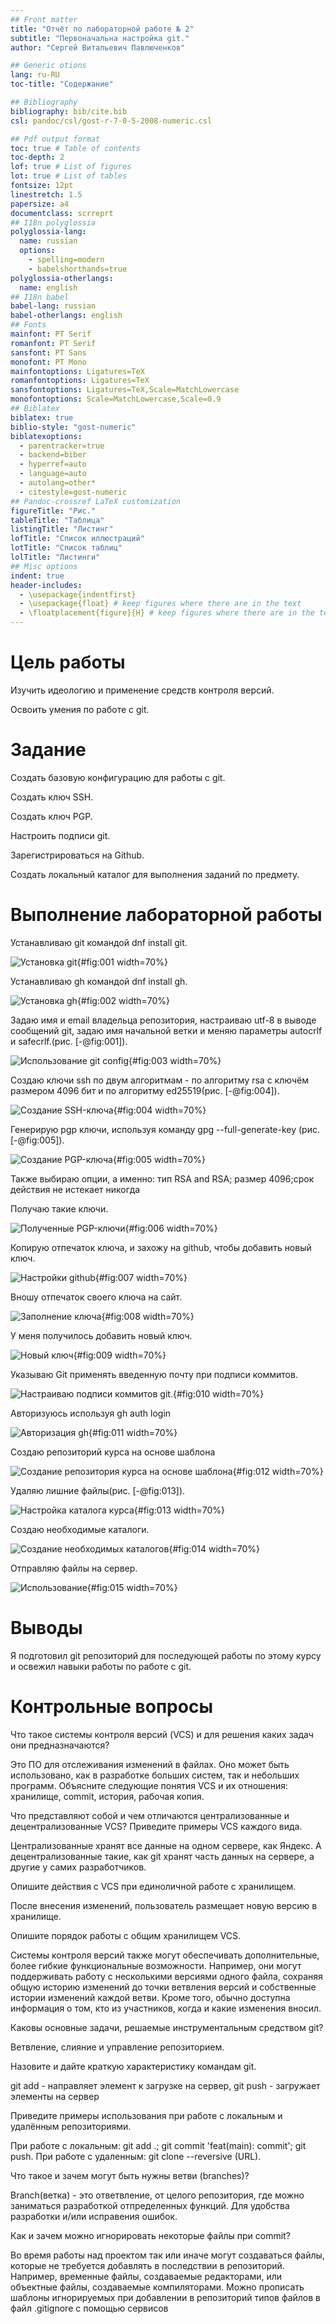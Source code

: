 ```yaml
---
## Front matter
title: "Oтчёт по лабораторной работе № 2"
subtitle: "Первоначальна настройка git."
author: "Сергей Витальевич Павлюченков"

## Generic otions
lang: ru-RU
toc-title: "Содержание"

## Bibliography
bibliography: bib/cite.bib
csl: pandoc/csl/gost-r-7-0-5-2008-numeric.csl

## Pdf output format
toc: true # Table of contents
toc-depth: 2
lof: true # List of figures
lot: true # List of tables
fontsize: 12pt
linestretch: 1.5
papersize: a4
documentclass: scrreprt
## I18n polyglossia
polyglossia-lang:
  name: russian
  options:
	- spelling=modern
	- babelshorthands=true
polyglossia-otherlangs:
  name: english
## I18n babel
babel-lang: russian
babel-otherlangs: english
## Fonts
mainfont: PT Serif
romanfont: PT Serif
sansfont: PT Sans
monofont: PT Mono
mainfontoptions: Ligatures=TeX
romanfontoptions: Ligatures=TeX
sansfontoptions: Ligatures=TeX,Scale=MatchLowercase
monofontoptions: Scale=MatchLowercase,Scale=0.9
## Biblatex
biblatex: true
biblio-style: "gost-numeric"
biblatexoptions:
  - parentracker=true
  - backend=biber
  - hyperref=auto
  - language=auto
  - autolang=other*
  - citestyle=gost-numeric
## Pandoc-crossref LaTeX customization
figureTitle: "Рис."
tableTitle: "Таблица"
listingTitle: "Листинг"
lofTitle: "Список иллюстраций"
lotTitle: "Список таблиц"
lolTitle: "Листинги"
## Misc options
indent: true
header-includes:
  - \usepackage{indentfirst}
  - \usepackage{float} # keep figures where there are in the text
  - \floatplacement{figure}{H} # keep figures where there are in the text
---
```


# Цель работы

Изучить идеологию и применение средств контроля версий.

Освоить умения по работе с git.

# Задание

Создать базовую конфигурацию для работы с git.

Создать ключ SSH.

Создать ключ PGP.

Настроить подписи git.

Зарегистрироваться на Github.

Создать локальный каталог для выполнения заданий по предмету.


# Выполнение лабораторной работы

Устанавливаю git командой dnf install git.

![Установка git](image/1.png){#fig:001 width=70%}

Устанавливаю gh командой dnf install gh.

![Установка gh](image/2.png){#fig:002 width=70%}

Задаю имя и email владельца репозитория, настраиваю utf-8 в выводе сообщений git, задаю имя начальной ветки и меняю параметры autocrlf и safecrlf.(рис. [-@fig:001]).

![Использование git config](image/3.png){#fig:003 width=70%}

Создаю ключи ssh по двум алгоритмам - по алгоритму rsa с ключём размером 4096 бит и по алгоритму ed25519(рис. [-@fig:004]).

![Создание SSH-ключа](image/4.png){#fig:004 width=70%}

Генерирую pgp ключи, используя команду gpg --full-generate-key (рис. [-@fig:005]).

![Создание PGP-ключа](image/5.png){#fig:005 width=70%}

Также выбираю опции, а именно: тип RSA and RSA;
размер 4096;срок действия не истекает никогда

Получаю такие ключи.

![Полученные PGP-ключи](image/6.png){#fig:006 width=70%}

Копирую отпечаток ключа, и захожу на github, чтобы добавить новый ключ.

![Настройки github](image/7.png){#fig:007 width=70%}

Вношу отпечаток своего ключа на сайт.

![Заполнение ключа](image/8.png){#fig:008 width=70%}

У меня получилось добавить новый ключ.

![Новый ключ](image/9.png){#fig:009 width=70%}


Указываю Git применять введенную почту при подписи коммитов.

![Настраиваю подписи коммитов git.](image/10.png){#fig:010 width=70%}

Авторизуюсь используя  gh auth login

![Авторизация gh](image/11.png){#fig:011 width=70%}

Создаю репозиторий курса на основе шаблона

![Создание репозитория курса на основе шаблона](image/12.png){#fig:012 width=70%}


Удаляю лишние файлы(рис. [-@fig:013]).

![Настройка каталога курса](image/13.png){#fig:013 width=70%}

Создаю необходимые каталоги.

![Создание необходимых каталогов](image/14.png){#fig:014 width=70%}

Отправляю файлы на сервер.

![Использование](image/15.png){#fig:015 width=70%}


# Выводы

Я подготовил git репозиторий для последующей работы по этому курсу и освежил навыки работы по работе с git.

# Контрольные вопросы

Что такое системы контроля версий (VCS) и для решения каких задач они предназначаются?

Это ПО для отслеживания изменений в файлах.
Оно может быть использовано, как в разработке больших систем, так и небольших программ.
Объясните следующие понятия VCS и их отношения: хранилище, commit, история, рабочая копия.

Что представляют собой и чем отличаются централизованные и децентрализованные VCS? Приведите примеры VCS каждого вида.

Централизованные хранят все данные на одном сервере, как Яндекс. А децентрализованные такие, как git хранят часть данных на сервере, а другие у самих разработчиков.

Опишите действия с VCS при единоличной работе с хранилищем.

После внесения изменений, пользователь размещает новую версию в хранилище.

Опишите порядок работы с общим хранилищем VCS.

Системы контроля версий также могут обеспечивать дополнительные, более гибкие функциональные возможности. Например, они могут поддерживать работу с несколькими версиями одного файла, сохраняя общую историю изменений до точки ветвления версий и собственные истории изменений каждой ветви. Кроме того, обычно доступна информация о том, кто из участников, когда и какие изменения вносил. 

Каковы основные задачи, решаемые инструментальным средством git?

Ветвление, слияние и управление репозиторием.

Назовите и дайте краткую характеристику командам git.

git add - направляет элемент к загрузке на сервер, git push - загружает элементы на сервер

Приведите примеры использования при работе с локальным и удалённым репозиториями.

При работе с локальным: git add .; git commit 'feat(main): commit'; git push. При работе с удаленным: 
git clone --reversive (URL).

Что такое и зачем могут быть нужны ветви (branches)?

Branch(ветка) - это ответвление, от целого репозитория, где можно заниматься разработкой отпределенных функций.
Для удобства разработки и/или исправения ошибок.

Как и зачем можно игнорировать некоторые файлы при commit?

Во время работы над проектом так или иначе могут создаваться файлы, которые не требуется добавлять в последствии в репозиторий. Например, временные файлы, создаваемые редакторами, или объектные файлы, создаваемые компиляторами. Можно прописать шаблоны игнорируемых при добавлении в репозиторий типов файлов в файл .gitignore с помощью сервисов

